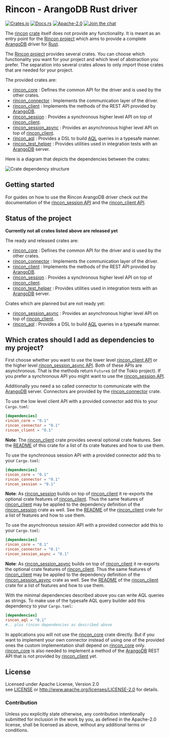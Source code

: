
# Rincon - ArangoDB Rust driver

[![Crates.io][crates_badge]][crate]
[![Docs.rs][docs_badge]][documentation]
[![Apache-2.0][license_badge]][Apache-2.0]
[![Join the chat][gitter_badge]][chat]

[crates_badge]: https://img.shields.io/crates/v/rincon.svg
[docs_badge]: https://docs.rs/rincon/badge.svg
[license_badge]: https://img.shields.io/badge/license-Apache%2D%2D2%2E0-blue.svg
[gitter_badge]: https://badges.gitter.im/innoave/rincon.svg

[crate]: https://crates.io/crates/rincon
[documentation]: https://docs.rs/rincon
[Apache-2.0]: https://www.apache.org/licenses/LICENSE-2.0
[chat]: https://gitter.im/innoave/rincon
[license]: ../LICENSE
[Rincon project]: https://github.com/innoave/rincon
[rincon]: ../rincon
[rincon_core]: ../rincon_core
[rincon_connector]: ../rincon_connector
[rincon_client]: ../rincon_client
[rincon_session]: ../rincon_session
[rincon_session_async]: ../rincon_session_async
[rincon_aql]: ../rincon_aql
[rincon_test_helper]: ../rincon_test_helper

[rincon_core API]: https://docs.rs/rincon_core
[rincon_connector API]: https://docs.rs/rincon_connector
[rincon_client API]: https://docs.rs/rincon_client
[rincon_session API]: https://docs.rs/rincon_session
[rincon_session_async API]: https://docs.rs/rincon_session_async
[rincon_aql API]: https://docs.rs/rincon_aql
[rincon_test_helper API]: https://docs.rs/rincon_test_helper

The [rincon] [crate] itself does not provide any functionality. It is meant as an entry point
for the [Rincon project] which aims to provide a complete [ArangoDB] driver for [Rust].

The [Rincon project] provides several crates. You can choose which functionality you want for your
project and which level of abstraction you prefer. The separation into several crates allows to only
import those crates that are needed for your project.

The provided crates are:

* [rincon_core] : Defines the common API for the driver and is used by the other crates.
* [rincon_connector] : Implements the communication layer of the driver.
* [rincon_client] : Implements the methods of the REST API provided by [ArangoDB].
* [rincon_session] : Provides a synchronous higher level API on top of [rincon_client].
* [rincon_session_async] : Provides an asynchronous higher level API on top of [rincon_client].
* [rincon_aql] : Provides a DSL to build [AQL] queries in a typesafe manner. 
* [rincon_test_helper] : Provides utilities used in integration tests with an [ArangoDB] server.

Here is a diagram that depicts the dependencies between the crates:

![Crate dependency structure](../docs/crate_structure.png)

## Getting started

For guides on how to use the Rincon ArangoDB driver check out the documentation
of the [rincon_session API] and the [rincon_client API]. 

## Status of the project

**Currently not all crates listed above are released yet**

The ready and released crates are:

* [rincon_core] : Defines the common API for the driver and is used by the other crates.
* [rincon_connector] : Implements the communication layer of the driver.
* [rincon_client] : Implements the methods of the REST API provided by [ArangoDB].
* [rincon_session] : Provides a synchronous higher level API on top of [rincon_client].
* [rincon_test_helper] : Provides utilities used in integration tests with an [ArangoDB] server.

Crates which are planned but are not ready yet:

* [rincon_session_async] : Provides an asynchronous higher level API on top of [rincon_client].
* [rincon_aql] : Provides a DSL to build [AQL] queries in a typesafe manner. 

## Which crates should I add as dependencies to my project? 

First choose whether you want to use the lower level [rincon_client API] or the higher level 
[rincon_session_async API]. Both of these APIs are asynchronous. That is the methods return
`Future`s (of the Tokio project). If you prefer a synchronous API you might want to use the
[rincon_session API].

Additionally you need a so called connector to communicate with the [ArangoDB] server. Connectors
are provided by the [rincon_connector] crate.

To use the low level client API with a provided connector add this to your `Cargo.toml`:

```toml
[dependencies]
rincon_core = "0.1"
rincon_connector = "0.1"
rincon_client = "0.1"
```

__Note__: The [rincon_client] crate provides several optional crate features.
See the [README](../rincon_client/README.md) of this crate for a list of its crate features and
how to use them.

To use the synchronous session API with a provided connector add this to your `Cargo.toml`:

```toml
[dependencies]
rincon_core = "0.1"
rincon_connector = "0.1"
rincon_session = "0.1"
```

__Note__: As [rincon_session] builds on top of [rincon_client] it re-exports the optional crate
features of [rincon_client]. Thus the same features of [rincon_client] may be applied to the
dependency definition of the [rincon_session] crate as well.
See the [README](../rincon_client/README.md) of the [rincon_client] crate for a list of features and
how to use them.

To use the asynchronous session API with a provided connector add this to your `Cargo.toml`:

```toml
[dependencies]
rincon_core = "0.1"
rincon_connector = "0.1"
rincon_session_async = "0.1"
```

__Note__: As [rincon_session_async] builds on top of [rincon_client] it re-exports the optional crate
features of [rincon_client]. Thus the same features of [rincon_client] may be applied to the
dependency definition of the [rincon_session_async] crate as well.
See the [README](../rincon_client/README.md) of the [rincon_client] crate for a list of features and
how to use them.

With the minimal dependencies described above you can write AQL queries as strings. To make use of
the typesafe AQL query builder add this dependency to your `Cargo.toml`: 

```toml
[dependencies]
rincon_aql = "0.1"
#.. plus rincon dependencies as described above
```

In applications you will not use the [rincon_core] crate directly. But if you want to implement your
own connector instead of using one of the provided ones the custom implementation shall depend on
[rincon_core] only. [rincon_core] is also needed to implement a method of the [ArangoDB] REST API
that is not provided by [rincon_client] yet.

## License

Licensed under Apache License, Version 2.0<br/>
see [LICENSE] or http://www.apache.org/licenses/LICENSE-2.0 for details.

### Contribution

Unless you explicitly state otherwise, any contribution intentionally submitted
for inclusion in the work by you, as defined in the Apache-2.0 license, shall be
licensed as above, without any additional terms or conditions.


[ArangoDB]: https://www.arangodb.com
[AQL]: https://docs.arangodb.com/3.2/AQL/index.html
[Rust]: https://www.rust-lang.org
